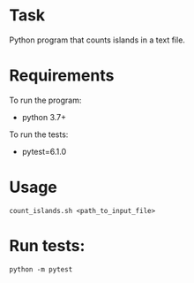 # Task

Python program that counts islands in a text file.

# Requirements

To run the program:
* python 3.7+

To run the tests:
* pytest=6.1.0

# Usage
`count_islands.sh <path_to_input_file>`

# Run tests:
`python -m pytest`
